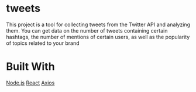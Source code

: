 # tweets
This project is a tool for collecting tweets from the Twitter API and analyzing them. You can get data on the number of tweets containing certain hashtags, the number of mentions of certain users, as well as the popularity of topics related to your brand
# Built With
[Node.js](https://nodejs.org/en/) [React](https://reactjs.org/) [Axios](https://github.com/axios/axios)
